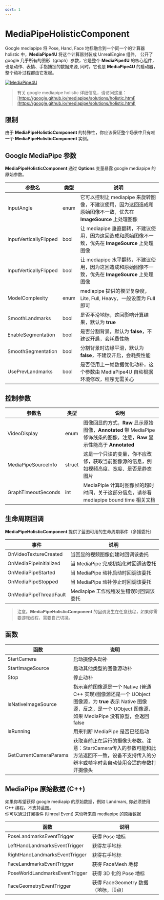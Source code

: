 ```yaml
---
sort: 1
---
```


# MediaPipeHolisticComponent

Google mediapipe 将 Pose, Hand, Face 地标融合到一个同一个的计算器 holistic 中，**MediaPipe4U** 将这个计算器封装成 UnrealEngine 组件，
公开了 google 几乎所有的图形（graph）参数，它是整个 **MediaPipe4U** 的核心组件，也是动作、表情、手指捕捉的数据来源, 同时，它也是 **MediaPipe4U**
的启动器，整个动补过程都由它发起。

[![MediaPipe4U](./images/holistic.gif "MediaPipe4U")](./images/holistic.gif)

>有关 google mediapipe holistic 详细信息，请访问这里：   
>[https://google.github.io/mediapipe/solutions/holistic.html](https://google.github.io/mediapipe/solutions/holistic.html)

## 限制

由于 **MediaPipeHolisticComponent** 的特殊性，你应该保证整个场景中只有唯一个 **MediaPipeHolisticComponent** 实例。

## Google MediaPipe 参数

**MediaPipeHolisticComponent** 通过 **Options** 变量暴露 google mediapipe 的原始参数。

|参数名|类型| 说明|
|------|----|----|
|InputAngle|enum|它可以控制让 mediapipe 来旋转图像，不建议使用，因为这回造成和原始图像不一致，优先在 **ImageSource** 上处理图像|
|InputVerticallyFlipped|bool|让 mediapipe 垂直翻转，不建议使用，因为这回造成和原始图像不一致，优先在 **ImageSource** 上处理图像|
|InputVerticallyFlipped|bool|让 mediapipe 水平翻转，不建议使用，因为这回造成和原始图像不一致，优先在 **ImageSource** 上处理图像|
|ModelComplexity| enum |mediapipe 提供的模型复杂度，Lite, Full, Heavy，一般设置为 Full 即可|
|SmoothLandmarks| bool | 是否平滑地标，这回影响计算结果，默认为 **true**|
|EnableSegmentation| bool | 是否分割背景，默认为 **false**，不建议开启，会耗费性能|
|SmoothSegmentation| bool | 分割背景时边缘平滑，默认为 **false**，不建议开启，会耗费性能|
|UsePrevLandmarks| bool | 是否使用上一帧数据优化动补，这个参数由 MediaPipe4U 自动根据环境修改，程序无需关心|

## 控制参数

|参数名|类型| 说明|
|------|----|----|
|VideoDisplay| enum |图像回显的方式，**Raw** 显示原始图像，**Annotated** 带 MediaPipe 修饰线条的图像，注意，**Raw** 显示性能高于 **Annotated**|
|MediaPipeSourceInfo|struct|这是一个只读的变量，你不应改修，获取当前图像源的信息，例如视频高度、宽度、是否是静态图片|
|GraphTimeoutSeconds|int|MediaPipie 计算时图像帧的超时时间，关于这部分信息，请参看 mediapipe bound time 相关文档|

## 生命周期回调

**MediaPipeHolisticComponent** 提供了蓝图可用的生命周期事件（多播委托）

|事件|说明|
|------|----|
|OnVideoTextureCreated|当回显的视频图像创建时回调该委托|
|OnMediaPipeInitialized| 当 MediaPipe 完成初始化时回调该委托|
|OnMediaPipeStarted| 当 MediaPipe 动补启动时回调该委托|
|OnMediaPipeStopped| 当 MediaPipe 动补停止时回调该委托|
|OnMediaPipeThreadFault| Mediapipe 工作线程发生错误时回调该委托|

> 注意，**MediaPipeHolisticComponent** 的回调发生在任意线程，如果你需要游戏线程，需要自己切换。

## 函数

|函数|说明|
|------|----|
|StartCamera| 启动摄像头动补|
|StartImageSource| 启动其他类型的图像源动补|
|Stop| 停止动补 |
|IsNativeImageSource| 指示当前图像源是一个 Native (普通 C++ 实现)图像源还是一个 UObject 图像源，为 **true** 表示 Native 图像源，反之，是一个 UObject 图像源，如果 MediaPipe 没有原型，会返回 false|
|IsRunning| 用来判断 MediaPipe 是否已经启动 |
|GetCurrentCameraParams| 获取当前正在运行的摄像头参数。注意：StartCamera传入的参数可能和此方法返回不一致，设备不支持传入的分辨率或帧率时会自动使用合适的参数打开摄像头 |

## MediaPipe 原始数据 (C++)

如果你希望获得 google mediapip 的原始数据，例如 Landmars, 你必须使用 C++ 编程，不支持蓝图。    
你可以通过订阅事件 (Unreal Event) 来侦听来自 mediapipe 的原始数据

|函数|说明|
|----|-----|
|PoseLandmarksEventTrigger| 获得 Pose 地标 | 
|LeftHandLandmarksEventTrigger| 获得左手地标 | 
|RightHandLandmarksEventTrigger| 获得右手地标 | 
|FaceLandmarksEventTrigger| 获得 FaceMesh 地标 | 
|PoseWorldLandmarksEventTrigger|获得 3D 化的 Pose 地标| 
|FaceGeometryEventTrigger| 获得 FaceGeometry 数据（地标，顶点） |

